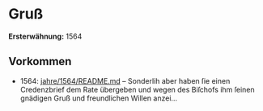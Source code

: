 # Gruß

**Ersterwähnung:** 1564

## Vorkommen
- 1564: [jahre/1564/README.md](../jahre/1564/README.md) – Sonderlih aber haben ſie einen Credenzbrief dem Rate
übergeben und wegen des Biſchofs ihm ſeinen gnädigen
Gruß und freundlichen Willen anzei...
